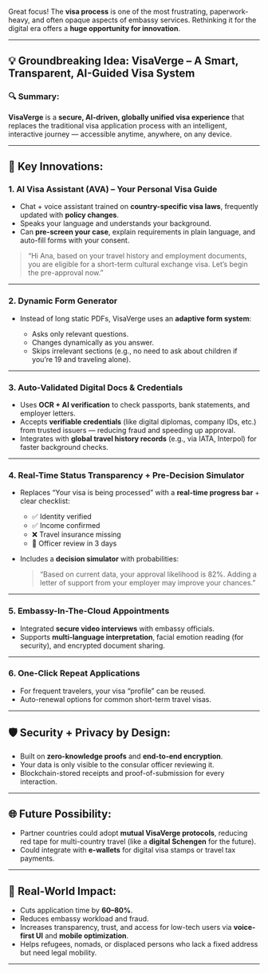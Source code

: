 Great focus! The **visa process** is one of the most frustrating, paperwork-heavy, and often opaque aspects of embassy services. Rethinking it for the digital era offers a **huge opportunity for innovation**.

---

## 💡 Groundbreaking Idea: **VisaVerge – A Smart, Transparent, AI-Guided Visa System**

### 🔍 Summary:

**VisaVerge** is a **secure, AI-driven, globally unified visa experience** that replaces the traditional visa application process with an intelligent, interactive journey — accessible anytime, anywhere, on any device.

---

## 🧠 Key Innovations:

### 1. **AI Visa Assistant (AVA) – Your Personal Visa Guide**

* Chat + voice assistant trained on **country-specific visa laws**, frequently updated with **policy changes**.
* Speaks your language and understands your background.
* Can **pre-screen your case**, explain requirements in plain language, and auto-fill forms with your consent.

> “Hi Ana, based on your travel history and employment documents, you are eligible for a short-term cultural exchange visa. Let’s begin the pre-approval now.”

---

### 2. **Dynamic Form Generator**

* Instead of long static PDFs, VisaVerge uses an **adaptive form system**:

  * Asks only relevant questions.
  * Changes dynamically as you answer.
  * Skips irrelevant sections (e.g., no need to ask about children if you’re 19 and traveling alone).

---

### 3. **Auto-Validated Digital Docs & Credentials**

* Uses **OCR + AI verification** to check passports, bank statements, and employer letters.
* Accepts **verifiable credentials** (like digital diplomas, company IDs, etc.) from trusted issuers — reducing fraud and speeding up approval.
* Integrates with **global travel history records** (e.g., via IATA, Interpol) for faster background checks.

---

### 4. **Real-Time Status Transparency + Pre-Decision Simulator**

* Replaces “Your visa is being processed” with a **real-time progress bar** + clear checklist:

  * ✅ Identity verified
  * ✅ Income confirmed
  * ❌ Travel insurance missing
  * 📍 Officer review in 3 days
* Includes a **decision simulator** with probabilities:

  > “Based on current data, your approval likelihood is 82%. Adding a letter of support from your employer may improve your chances.”

---

### 5. **Embassy-In-The-Cloud Appointments**

* Integrated **secure video interviews** with embassy officials.
* Supports **multi-language interpretation**, facial emotion reading (for security), and encrypted document sharing.

---

### 6. **One-Click Repeat Applications**

* For frequent travelers, your visa “profile” can be reused.
* Auto-renewal options for common short-term travel visas.

---

## 🛡️ Security + Privacy by Design:

* Built on **zero-knowledge proofs** and **end-to-end encryption**.
* Your data is only visible to the consular officer reviewing it.
* Blockchain-stored receipts and proof-of-submission for every interaction.

---

## 🌐 Future Possibility:

* Partner countries could adopt **mutual VisaVerge protocols**, reducing red tape for multi-country travel (like a **digital Schengen** for the future).
* Could integrate with **e-wallets** for digital visa stamps or travel tax payments.

---

## 🎯 Real-World Impact:

* Cuts application time by **60–80%**.
* Reduces embassy workload and fraud.
* Increases transparency, trust, and access for low-tech users via **voice-first UI** and **mobile optimization**.
* Helps refugees, nomads, or displaced persons who lack a fixed address but need legal mobility.

---